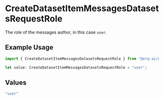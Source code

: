 # CreateDatasetItemMessagesDatasetsRequestRole

The role of the messages author, in this case `user`.

## Example Usage

```typescript
import { CreateDatasetItemMessagesDatasetsRequestRole } from "@orq-ai/node/models/operations";

let value: CreateDatasetItemMessagesDatasetsRequestRole = "user";
```

## Values

```typescript
"user"
```